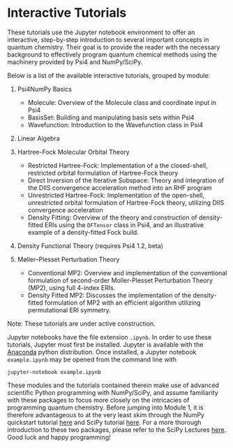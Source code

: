 Interactive Tutorials
=====================

These tutorials use the Jupyter notebook environment to offer an interactive, step-by-step introduction to several important concepts in quantum chemistry.  Their goal is to provide the reader with the necessary background to effectively program quantum chemical methods using the machinery provided by Psi4 and NumPy/SciPy.  

Below is a list of the available interactive tutorials, grouped by module:

1. Psi4NumPy Basics
    * Molecule: Overview of the Molecule class and coordinate input in Psi4
    * BasisSet: Building and manipulating basis sets within Psi4
    * Wavefunction: Introduction to the Wavefunction class in Psi4

2. Linear Algebra

3. Hartree-Fock Molecular Orbital Theory
    * Restricted Hartree-Fock: Implementation of a the closed-shell, restricted orbital formulation of Hartree-Fock theory
    * Direct Inversion of the Iterative Subspace: Theory and integration of the DIIS convergence acceleration method into an RHF program
    * Unrestricted Hartree-Fock: Implementation of the open-shell, unrestricted orbital formulation of Hartree-Fock theory, utilizing DIIS convergence acceleration
    * Density Fitting: Overview of the theory and construction of density-fitted ERIs using the ```DFTensor``` class in Psi4, and an illustrative example of a density-fitted Fock build.

4. Density Functional Theory (requires Psi4 1.2, beta)

5. Møller–Plesset Perturbation Theory 
    * Conventional MP2: Overview and implementation of the conventional formulation of second-order Moller-Plesset Perturbation Theory (MP2), using full 4-index ERIs.
    * Density Fitted MP2: Discusses the implementation of the density-fitted formulation of MP2 with an efficient algorithm utilizing permutational ERI symmetry.


Note: These tutorials are under active construction.

Jupyter notebooks have the file extension `.ipynb`.  In order to use these tutorials, Jupyter must first be installed.  Jupyter is available with the [Anaconda](https://www.continuum.io/downloads) python distribution.  Once installed, a Jupyter notebook `example.ipynb` may be opened from the command line with
```
jupyter-notebook example.ipynb
```

These modules and the tutorials contained therein make use of advanced scientific Python programming with NumPy/SciPy, and assume familiarity with these packages to focus more closely on the intricacies of programming quantum chemistry.  Before jumping into Module 1, it is therefore advantageous to at the very least skim through the NumPy quickstart tutorial [here](https://docs.scipy.org/doc/numpy-dev/user/quickstart.html) and SciPy tutorial [here](https://docs.scipy.org/doc/scipy/reference/tutorial/index.html).  For a more thorough introduction to these two packages, please refer to the SciPy Lectures [here](http://www.scipy-lectures.org/).  Good luck and happy programming!
